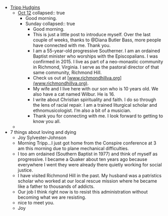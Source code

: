 - [Tripp Hudgins](https://substack.com/@tripphudgins?)
	- [Oct 12](https://substack.com/@tripphudgins/note/c-165521033?)
	  collapsed:: true
		- Good morning.
		- Sunday
		  collapsed:: true
			- Good morning.
			- This is just a little post to introduce myself. Over the last couple of weeks, thanks to @Diana Butler Bass, more people have connected with me. Thank you.
			- I am a 55-year-old progressive Southerner. I am an ordained Baptist minister who worships with the Episcopalians. I was confirmed in 2015. I live as part of a neo-monastic community in Richmond, Virginia. I serve as the pastoral director of that same community, Richmond Hill.
			- Check us out at [www.richmondhillva.org](www.richmondhillva.org).
			- My wife and I live here with our son who is 10 years old. We also have a cat named Wilbur. He is 16.
			- I write about Christian spirituality and faith. I do so through the lens of racial repair. I am a trained liturgical scholar and ethnomusicologist. I’m also a bit of a musician.
			- Thank you for connecting with me. I look forward to getting to know you all.
	-
- 7 things about loving and dying
	- Joy Sylvester-Johnson
	- Morning Tripp…I just got home from the Conspire conference at 3 am this morning due to plane mechanical difficulties.
	- I too am ordained (Southern Baptist in 1977) and think of myself as progressive.  I became a Quaker about ten years ago because everywhere I went they were already there quietly working for social justice.
	- I have visited Richmond Hill in the past. My husband was a patristics scholar who worked at our local rescue mission where he became like a father to thousands of addicts.
	- Our job I think right now is to resist this administration without becoming what we are resisting.
	- nice to meet you.
	- Joy